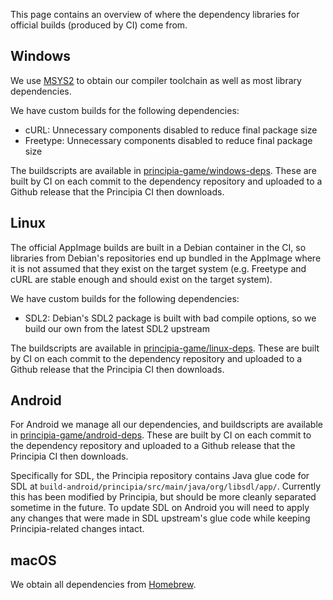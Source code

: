 This page contains an overview of where the dependency libraries for official builds (produced by CI) come from.

## Windows
We use [MSYS2](https://www.msys2.org/) to obtain our compiler toolchain as well as most library dependencies.

We have custom builds for the following dependencies:

- cURL: Unnecessary components disabled to reduce final package size
- Freetype: Unnecessary components disabled to reduce final package size

The buildscripts are available in [principia-game/windows-deps](https://github.com/principia-game/windows-deps). These are built by CI on each commit to the dependency repository and uploaded to a Github release that the Principia CI then downloads.

## Linux
The official AppImage builds are built in a Debian container in the CI, so libraries from Debian's repositories end up bundled in the AppImage where it is not assumed that they exist on the target system (e.g. Freetype and cURL are stable enough and should exist on the target system).

We have custom builds for the following dependencies:

- SDL2: Debian's SDL2 package is built with bad compile options, so we build our own from the latest SDL2 upstream

The buildscripts are available in [principia-game/linux-deps](https://github.com/principia-game/linux-deps). These are built by CI on each commit to the dependency repository and uploaded to a Github release that the Principia CI then downloads.

## Android
For Android we manage all our dependencies, and buildscripts are available in [principia-game/android-deps](https://github.com/principia-game/android-deps). These are built by CI on each commit to the dependency repository and uploaded to a Github release that the Principia CI then downloads.

Specifically for SDL, the Principia repository contains Java glue code for SDL at `build-android/principia/src/main/java/org/libsdl/app/`. Currently this has been modified by Principia, but should be more cleanly separated sometime in the future. To update SDL on Android you will need to apply any changes that were made in SDL upstream's glue code while keeping Principia-related changes intact.

## macOS
We obtain all dependencies from [Homebrew](https://brew.sh).
